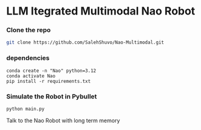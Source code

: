 # LLM Itegrated Multimodal Nao Robot

### Clone the repo
```bash
git clone https://github.com/SalehShuvo/Nao-Multimodal.git
```

### dependencies

```angular2html
conda create -n "Nao" python=3.12
conda activate Nao
pip install -r requirements.txt
```
### Simulate the Robot in Pybullet
```bash
python main.py
```
Talk to the Nao Robot with long term memory